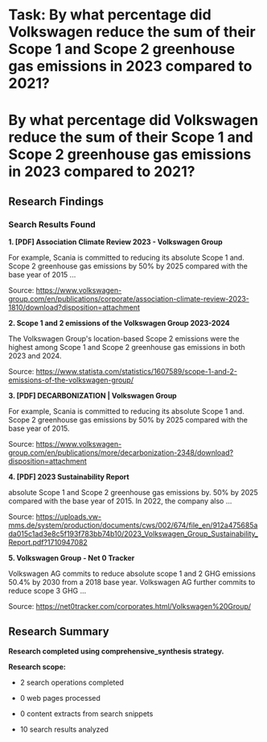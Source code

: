 # Task: By what percentage did Volkswagen reduce the sum of their Scope 1 and Scope 2 greenhouse gas emissions in 2023 compared to 2021?

# By what percentage did Volkswagen reduce the sum of their Scope 1 and Scope 2 greenhouse gas emissions in 2023 compared to 2021?

## Research Findings

### Search Results Found

**1. [PDF] Association Climate Review 2023 - Volkswagen Group**

For example, Scania is committed to reducing its absolute Scope 1 and. Scope 2 greenhouse gas emissions by 50% by 2025 compared with the base year of 2015 ...

Source: https://www.volkswagen-group.com/en/publications/corporate/association-climate-review-2023-1810/download?disposition=attachment



**2. Scope 1 and 2 emissions of the Volkswagen Group 2023-2024**

The Volkswagen Group's location-based Scope 2 emissions were the highest among Scope 1 and Scope 2 greenhouse gas emissions in both 2023 and 2024.

Source: https://www.statista.com/statistics/1607589/scope-1-and-2-emissions-of-the-volkswagen-group/



**3. [PDF] DECARBONIZATION | Volkswagen Group**

For example, Scania is committed to reducing its absolute Scope 1 and. Scope 2 greenhouse gas emissions by 50% by 2025 compared with the base year of 2015.

Source: https://www.volkswagen-group.com/en/publications/more/decarbonization-2348/download?disposition=attachment



**4. [PDF] 2023 Sustainability Report**

absolute Scope 1 and Scope 2 greenhouse gas emissions by. 50% by 2025 compared with the base year of 2015. In 2022, the company also ...

Source: https://uploads.vw-mms.de/system/production/documents/cws/002/674/file_en/912a475685ada015c1ad3e8c5f193f783bb74b10/2023_Volkswagen_Group_Sustainability_Report.pdf?1710947082



**5. Volkswagen Group - Net 0 Tracker**

Volkswagen AG commits to reduce absolute scope 1 and 2 GHG emissions 50.4% by 2030 from a 2018 base year. Volkswagen AG further commits to reduce scope 3 GHG ...

Source: https://net0tracker.com/corporates.html/Volkswagen%20Group/



## Research Summary

**Research completed using comprehensive_synthesis strategy.**


**Research scope:**

- 2 search operations completed

- 0 web pages processed

- 0 content extracts from search snippets

- 10 search results analyzed
